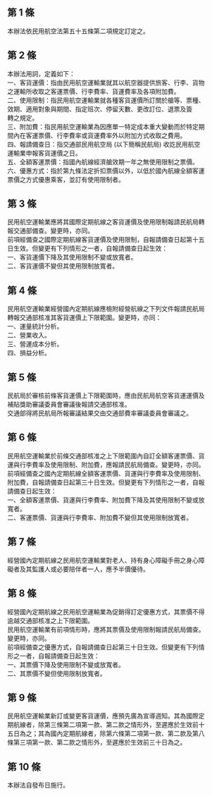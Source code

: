 第 1 條
-------
本辦法依民用航空法第五十五條第二項規定訂定之。

第 2 條
-------
本辦法用詞，定義如下：  
一、客貨運價：指由民用航空運輸業就其以航空器提供旅客、行李、貨物  
    之運輸所收取之客運票價、行李費率、貨運費率及各項附加費。  
二、使用限制：指民用航空運輸業就各種客貨運價所訂關於艙等、票種、  
    效期、適用對象與期間、指定班次、停留天數、更改訂位、退票及簽  
    轉之規定。  
三、附加費：指民用航空運輸業為因應單一特定成本重大變動而於特定期  
    間內在客運票價、行李費率或貨運費率外以附加方式收取之費用。  
四、報請備查日：指交通部民用航空局 (以下簡稱民航局) 收訖民用航空  
    運輸業申報客貨運價之日。  
五、全額客運票價：指國內航線經濟艙效期一年之無使用限制之票價。  
六、優惠方式：指於第九條法定折扣票價以外，以低於國內航線全額客運  
    票價之方式優惠乘客，並訂有使用限制者。

第 3 條
-------
民用航空運輸業應將其國際定期航線之客貨運價及使用限制報請民航局轉  
報交通部備查。變更時，亦同。  
前項經備查之國際定期航線客貨運價及使用限制，自報請備查日起第十五  
日生效。但變更有下列情形之一者，自報請備查日起生效：  
一、客貨運價下降及其使用限制不變或放寬者。  
二、客貨運價不變但其使用限制放寬者。

第 4 條
-------
民用航空運輸業經營國內定期航線應檢附經營航線之下列文件報請民航局  
轉報交通部核准其客貨運價上下限範圍。變更時，亦同：  
一、運量統計分析。  
二、營業收入。  
三、營運成本分析。  
四、損益分析。

第 5 條
-------
民航局於審核前條客貨運價上下限範圍時，應由民航局航空客貨運運價及  
補貼獎助審議委員會審議後報請交通部核准。  
交通部得將民航局所報審議結果交由交通部費率審議委員會審議之。

第 6 條
-------
民用航空運輸業於前條交通部核准之上下限範圍內自訂全額客運票價、貨  
運與行李費率及使用限制、附加費，應報請民航局備查。變更時，亦同。  
前項經備查之國內定期航線全額客運票價、貨運與行李費率及使用限制、  
附加費，自報請備查日起第三十日生效。但變更有下列情形之一者，自報  
請備查日起生效：  
一、全額客運票價、貨運與行李費率、附加費下降及其使用限制不變或放  
    寬者。  
二、客運票價、貨運與行李費率、附加費不變但其使用限制放寬者。

第 7 條
-------
經營國內定期航線之民用航空運輸業對老人、持有身心障礙手冊之身心障  
礙者及其監護人或必要陪伴者一人，應予半價優待。

第 8 條
-------
經營國內定期航線之民用航空運輸業為促銷得訂定優惠方式，其票價不得  
逾越交通部核准之上下限範圍。  
民用航空運輸業有前項情形時，應將其票價及使用限制報請民航局備查。  
變更時，亦同。  
前項經備查之優惠方式，自報請備查日起第三十日生效。但變更有下列情  
形之一者，自報請備查日起生效：  
一、其票價下降及使用限制不變或放寬者。  
二、其票價不變但使用限制放寬者。

第 9 條
-------
民用航空運輸業新訂或變更客貨運價，應預先廣為宣導週知。其為國際定  
期航線者，除第三條第二項第一款、第二款之情形外，至遲應於生效前十  
五日為之；其為國內定期航線者，除第六條第二項第一款、第二款及第八  
條第三項第一款、第二款之情形外，至遲應於生效前三十日為之。

第 10 條
--------
本辦法自發布日施行。

